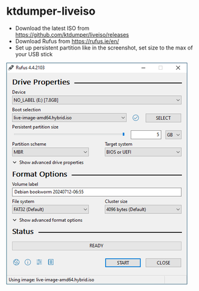 # ktdumper-liveiso

* Download the latest ISO from https://github.com/ktdumper/liveiso/releases
* Download Rufus from https://rufus.ie/en/
* Set up persistent partition like in the screenshot, set size to the max of your USB stick

![](img/rufus.png)

